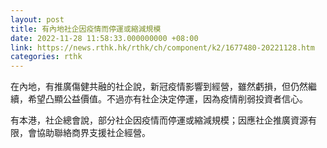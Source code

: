 ```yaml
---
layout: post
title: 有內地社企因疫情而停運或縮減規模
date: 2022-11-28 11:58:33.000000000 +08:00
link: https://news.rthk.hk/rthk/ch/component/k2/1677480-20221128.htm
categories: rthk
---
```


在內地，有推廣傷健共融的社企說，新冠疫情影響到經營，雖然虧損，但仍然繼續，希望凸顯公益價值。不過亦有社企決定停運，因為疫情削弱投資者信心。

有本港，社企總會說，部分社企因疫情而停運或縮減規模；因應社企推廣資源有限，會協助聯絡商界支援社企經營。
